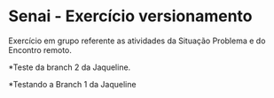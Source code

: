 # Senai - Exercício versionamento

Exercício em grupo referente as atividades da Situação Problema e do Encontro remoto.


*Teste da branch 2 da Jaqueline.

*Testando a Branch 1 da Jaqueline

